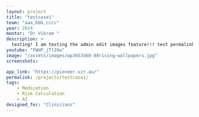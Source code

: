 ```yaml
---
layout: project
title: "testcase1"
team: "aaa,bbb,cccc"
year: 2024
mentor: "Dr Vikram "
description: >
  testing! I am testing the admin edit images feature!!! test permalink now!
youtube: "FWUP_jTtZ4w"
image: "/assets/images/wp3653568-88rising-wallpapers.jpg"
screenshots:

app_link: "https://pioneer.vzr.au/"
permalink: /projects/testcase1/
tags:
    - Medication
    - Risk Calculation
    - AI
designed_for: "Clinicians"
---
```

    